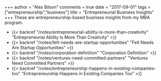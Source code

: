 +++
author = "Alex Bilson"
comments = true
date = "2017-09-01"
tags = ["entrepreneurship","business"]
title = "Entrepreneurial Business Insights"
+++
These are entrepreneurship-based business insights from my MBA program.

- {{< backref "/notes/entrepreneurial-ability-is-more-than-creativity" "Entrepreneurial Ability Is More Than Creativity" >}}
- {{< backref "/notes/felt-needs-are-startup-opportunities" "Felt Needs Are Startup Opportunities" >}}
- {{< backref "/notes/corporation-definition" "Corporation Definition" >}}
- {{< backref "/notes/ventures-need-committed-partners" "Ventures Need Committed Partners" >}}
- {{< backref "/notes/entrepreneurship-happens-in-existing-companies-too" "Entrepreneurship Happens in Existing Companies Too" >}}
